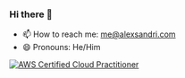 ### Hi there 👋

- 📫 How to reach me: <me@alexsandri.com>
- 😄 Pronouns: He/Him

[![AWS Certified Cloud Practitioner](https://images.credly.com/size/150x150/images/00634f82-b07f-4bbd-a6bb-53de397fc3a6/image.png)](https://www.credly.com/badges/8c3d5803-4a2d-4bee-8ca1-bf6a81d347b9 "AWS Certified Cloud Practitioner")
